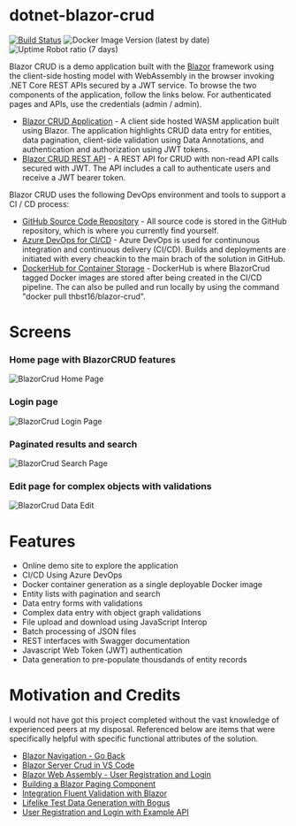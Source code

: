 # dotnet-blazor-crud
[![Build Status](https://beckshome.visualstudio.com/dotnet-blazor-crud/_apis/build/status/thbst16.dotnet-blazor-crud?branchName=master)](https://beckshome.visualstudio.com/dotnet-blazor-crud/_build/latest?definitionId=10&branchName=master)
![Docker Image Version (latest by date)](https://img.shields.io/docker/v/thbst16/blazor-crud?logo=docker)
![Uptime Robot ratio (7 days)](https://img.shields.io/uptimerobot/ratio/7/m784732895-fc1b844a033d7645bb9eefe9?logo=http)

Blazor CRUD is a demo application built with the [Blazor](https://blazor.net) framework using the client-side hosting model with WebAssembly in the browser invoking .NET Core REST APIs secured by a JWT service. To browse the two components of the application, follow the links below. For authenticated pages and APIs, use the credentials (admin / admin).
* [Blazor CRUD Application](https://becksblazor.azurewebsites.net/) - A client side hosted WASM application built using Blazor. The application highlights CRUD data entry for entities, data pagination, client-side validation using Data Annotations, and authentication and authorization using JWT tokens.
* [Blazor CRUD REST API](https://becksblazor.azurewebsites.net/swagger/index.html) - A REST API for CRUD with non-read API calls secured with JWT. The API includes a call to authenticate users and receive a JWT bearer token.

Blazor CRUD uses the following DevOps environment and tools to support a CI / CD process:
* [GitHub Source Code Repository](https://github.com/thbst16/BlazorCrud) - All source code is stored in the GitHub repository, which is where you currently find yourself.
* [Azure DevOps for CI/CD](https://beckshome.visualstudio.com/BlazorCRUD/_build) - Azure DevOps is used for continunous integration and continuous delivery (CI/CD). Builds and deployments are initiated with every cheackin to the main brach of the solution in GitHub.
* [DockerHub for Container Storage](https://hub.docker.com/r/thbst16/blazor-crud) - DockerHub is where BlazorCrud tagged Docker images are stored after being created in the CI/CD pipeline. The can also be pulled and run locally by using the command "docker pull thbst16/blazor-crud".

# Screens

### Home page with BlazorCRUD features
![BlazorCrud Home Page](https://s3.amazonaws.com/s3.beckshome.com/20220213-blazorcrud-home.jpg)
### Login page
![BlazorCrud Login Page](https://s3.amazonaws.com/s3.beckshome.com/20220213-blazorcrud-login.jpg)
### Paginated results and search
![BlazorCrud Search Page](https://s3.amazonaws.com/s3.beckshome.com/20220213-blazorcrud-search.jpg)
### Edit page for complex objects with validations
![BlazorCrud Data Edit](https://s3.amazonaws.com/s3.beckshome.com/20220213-blazorcrud-edit.jpg)

# Features

* Online demo site to explore the application
* CI/CD Using Azure DevOps
* Docker container generation as a single deployable Docker image
* Entity lists with pagination and search
* Data entry forms with validations
* Complex data entry with object graph validations
* File upload and download using JavaScript Interop
* Batch processing of JSON files
* REST interfaces with Swagger documentation
* Javascript Web Token (JWT) authentication
* Data generation to pre-populate thousdands of entity records

# Motivation and Credits

I would not have got this project completed without the vast knowledge of experienced peers at my disposal. Referenced below are items that were specifically helpful with specific functional attributes of the solution.

* [Blazor Navigation - Go Back](https://stackoverflow.com/questions/62561926/blazor-navigation-manager-go-back)
* [Blazor Server Crud in VS Code](https://dev.to/rineshpk/blazor-server-crud-app-using-visual-studio-code-2b2g)
* [Blazor Web Assembly - User Registration and Login](https://jasonwatmore.com/post/2020/11/09/blazor-webassembly-user-registration-and-login-example-tutorial#main-layout-razor)
* [Building a Blazor Paging Component](https://gunnarpeipman.com/blazor-pager-component/)
* [Integration Fluent Validation with Blazor](https://blog.stevensanderson.com/2019/09/04/blazor-fluentvalidation/)
* [Lifelike Test Data Generation with Bogus](http://dontcodetired.com/blog/post/Lifelike-Test-Data-Generation-with-Bogus)
* [User Registration and Login with Example API](https://jasonwatmore.com/post/2022/01/07/net-6-user-registration-and-login-tutorial-with-example-api#users-controller-cs)
